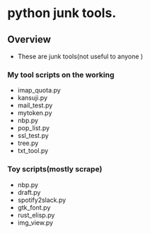 python junk tools.
=================
## Overview
- These are junk tools(not useful to anyone )

### My tool scripts on the working
- imap_quota.py
- kansuji.py
- mail_test.py
- mytoken.py
- nbp.py
- pop_list.py
- ssl_test.py
- tree.py
- txt_tool.py

### Toy scripts(mostly scrape)
- nbp.py
- draft.py
- spotify2slack.py
- gtk_font.py
- rust_elisp.py
- img_view.py
